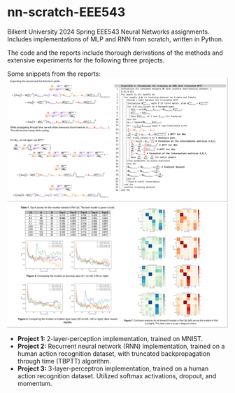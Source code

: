 # nn-scratch-EEE543
Bilkent University 2024 Spring EEE543 Neural Networks assignments. Includes implementations of MLP and RNN from scratch, written in Python.

The code and the reports include thorough derivations of the methods and extensive experiments for the following three projects.

Some snippets from the reports:
![Pseudo-code and derivations](./vis/ss1.png)
![Experimental results](./vis/ss2.png)

* **Project 1:** 2-layer-perception implementation, trained on MNIST.
* **Project 2:** Recurrent neural network (RNN) implementation, trained on a human action recognition dataset, with truncated backpropagation through time (TBPTT) algorithm.
* **Project 3:** 3-layer-perceptron implementation, trained on a human action recognition dataset. Utilized softmax activations, dropout, and momentum.
